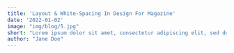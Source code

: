 ```yaml
---
title: 'Layout & White-Spacing In Design For Magazine'
date: '2022-01-02'
image: "img/blog/5.jpg"
short: "Lorem ipsum dolor sit amet, consectetur adipiscing elit, sed do eiusmod tempor incididunt ut labore et dolore magna aliqua."
author: "Jane Doe"
---
```


